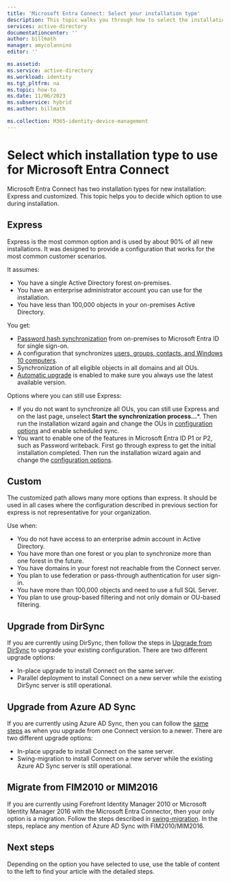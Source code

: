 ```yaml
---
title: 'Microsoft Entra Connect: Select your installation type'
description: This topic walks you through how to select the installation type to use for Microsoft Entra Connect
services: active-directory
documentationcenter: ''
author: billmath
manager: amycolannino
editor: ''

ms.assetid:
ms.service: active-directory
ms.workload: identity
ms.tgt_pltfrm: na
ms.topic: how-to
ms.date: 11/06/2023
ms.subservice: hybrid
ms.author: billmath

ms.collection: M365-identity-device-management
---
```

# Select which installation type to use for Microsoft Entra Connect
Microsoft Entra Connect has two installation types for new installation: Express and customized. This topic helps you to decide which option to use during installation.

## Express
Express is the most common option and is used by about 90% of all new installations. It was designed to provide a configuration that works for the most common customer scenarios.

It assumes:

- You have a single Active Directory forest on-premises.
- You have an enterprise administrator account you can use for the installation.
- You have less than 100,000 objects in your on-premises Active Directory.

You get:

- [Password hash synchronization](how-to-connect-password-hash-synchronization.md) from on-premises to Microsoft Entra ID for single sign-on.
- A configuration that synchronizes [users, groups, contacts, and Windows 10 computers](concept-azure-ad-connect-sync-default-configuration.md).
- Synchronization of all eligible objects in all domains and all OUs.
- [Automatic upgrade](how-to-connect-install-automatic-upgrade.md) is enabled to make sure you always use the latest available version.

Options where you can still use Express:

- If you do not want to synchronize all OUs, you can still use Express and on the last page, unselect **Start the synchronization process...***. Then run the installation wizard again and change the OUs in [configuration options](how-to-connect-installation-wizard.md#customize-synchronization-options) and enable scheduled sync.
- You want to enable one of the features in Microsoft Entra ID P1 or P2, such as Password writeback. First go through express to get the initial installation completed. Then run the installation wizard again and change the [configuration options](how-to-connect-installation-wizard.md#customize-synchronization-options).

## Custom
The customized path allows many more options than express. It should be used in all cases where the configuration described in previous section for express is not representative for your organization.

Use when:

- You do not have access to an enterprise admin account in Active Directory.
- You have more than one forest or you plan to synchronize more than one forest in the future.
- You have domains in your forest not reachable from the Connect server.
- You plan to use federation or pass-through authentication for user sign-in.
- You have more than 100,000 objects and need to use a full SQL Server.
- You plan to use group-based filtering and not only domain or OU-based filtering.

## Upgrade from DirSync
If you are currently using DirSync, then follow the steps in [Upgrade from DirSync](how-to-dirsync-upgrade-get-started.md) to upgrade your existing configuration. There are two different upgrade options:

- In-place upgrade to install Connect on the same server.
- Parallel deployment to install Connect on a new server while the existing DirSync server is still operational.

## Upgrade from Azure AD Sync
If you are currently using Azure AD Sync, then you can follow the [same steps](how-to-upgrade-previous-version.md) as when you upgrade from one Connect version to a newer. There are two different upgrade options:

- In-place upgrade to install Connect on the same server.
- Swing-migration to install Connect on a new server while the existing Azure AD Sync server is still operational.

## Migrate from FIM2010 or MIM2016
If you are currently using Forefront Identity Manager 2010 or Microsoft Identity Manager 2016 with the Microsoft Entra Connector, then your only option is a migration. Follow the steps described in [swing-migration](how-to-upgrade-previous-version.md#swing-migration). In the steps, replace any mention of Azure AD Sync with FIM2010/MIM2016.

## Next steps
Depending on the option you have selected to use, use the table of content to the left to find your article with the detailed steps.
